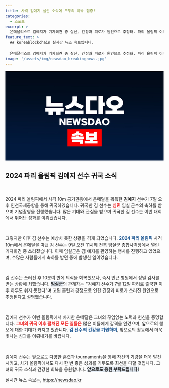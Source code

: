 ```yaml
---
title: 사격 김예지 실신 소식에 모두의 이목 집중!
categories:
  - 스포츠
excerpt: >
  은메달리스트 김예지가 기자회견 중 실신, 긴장과 피로가 원인으로 추정돼. 파리 올림픽 이후 쉴 새 없이 바쁜 일상 속에서의 위기가 경각심을 자아낸다!
feature_text: >
  ## koreablockchain 실시간 뉴스 속보입니다.

  은메달리스트 김예지가 기자회견 중 실신, 긴장과 피로가 원인으로 추정돼. 파리 올림픽 이후 쉴 새 없이 바쁜 일상 속에서의 위기가 경각심을 자아낸다!
image: '/assets/img/newsdao_breakingnews.jpg'
---
```


<p><img src="/assets/img/newsdao_breakingnews.jpg" alt="koreablockchain 속보" /></p>

<h2 data-ke-size="size26">2024 파리 올림픽 김예지 선수 귀국 소식</h2>

<p data-ke-size="size16">&nbsp;</p>

<p>2024 파리 올림픽에서 사격 10m 공기권총에서 은메달을 획득한 <b>김예지</b> 선수가 7일 오후 인천국제공항을 통해 귀국하였습니다. 귀국한 김 선수는 <b><span style="color: #ee2323;">심민</span></b> 임실 군수의 축하를 받으며 기념촬영을 진행했습니다. 많은 기대와 관심을 받으며 귀국한 김 선수는 이번 대회에서 뛰어난 성과를 이뤄냈습니다.</p>

<p data-ke-size="size16">&nbsp;</p>

<p>그렇지만 이후 김 선수는 예상치 못한 상황을 겪게 되었습니다. <b><span style="color: #1a5490;">2024 파리 올림픽</span></b> 사격 10m에서 은메달을 따낸 김 선수는 9일 오전 11시께 전북 임실군 종합사격장에서 열린 기자회견 중 쓰러졌습니다. 이때 임실군은 김 예지를 환영하는 행사를 진행하고 있었으며, 수많은 사람들에게 축하를 받던 중에 발생한 일이었습니다.</p>

<p data-ke-size="size16">&nbsp;</p>

<p>김 선수는 쓰러진 후 10분여 만에 의식을 회복했으나, 즉시 인근 병원에서 정밀 검사를 받는 상황에 처했습니다. <b><span style="background-color: #21538527;">임실군</span></b>의 관계자는 "김예지 선수가 7월 12일 파리로 출국한 이후 하루도 쉬지 못했다"며 고된 훈련과 경쟁으로 인한 긴장과 피로가 쓰러진 원인으로 추정된다고 설명했습니다.</p>

<p data-ke-size="size16">&nbsp;</p>

<p>김예지 선수가 이번 올림픽에서 차지한 은메달은 그녀의 끊임없는 노력과 헌신을 증명합니다. <b><span style="color: #ee2323;">그녀의 귀국 이후 펼쳐진 모든 일들은</span></b> 많은 이들에게 감격을 안겼으며, 앞으로의 행보에 대한 기대가 커지고 있습니다. <b><span style="color: #1a5490;">김 선수의 건강을 기원하며</span></b>, 앞으로의 활동에서 더욱 빛나는 성과를 이뤄내기를 바랍니다.</p>

<p data-ke-size="size16">&nbsp;</p>

<p>김예지 선수는 앞으로도 다양한 훈련과 tournaments을 통해 자신의 기량을 더욱 발전시키고, 차기 올림픽에서도 다시 한 번 좋은 성과를 거두도록 최선을 다할 것입니다. 그녀의 귀국 소식과 건강한 회복을 응원합니다. <b><span style="background-color: #21538527;">앞으로도 응원 부탁드립니다!</span></b></p>
실시간 뉴스 속보는, <a href="https://newsdao.kr" rel="dofollow">https://newsdao.kr</a>


